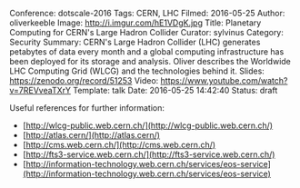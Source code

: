 Conference: dotscale-2016
Tags: CERN, LHC
Filmed: 2016-05-25
Author: oliverkeeble
Image: http://i.imgur.com/hE1VDgK.jpg
Title: Planetary Computing for CERN's Large Hadron Collider
Curator: sylvinus
Category: Security
Summary: CERN's Large Hadron Collider (LHC) generates petabytes of data every month and a global computing infrastructure has been deployed for its storage and analysis. Oliver describes the Worldwide LHC Computing Grid (WLCG) and the technologies behind it.
Slides: https://zenodo.org/record/51253
Video: https://www.youtube.com/watch?v=7REVveaTXrY
Template: talk
Date: 2016-05-25 14:42:40
Status: draft

Useful references for further information:
- [http://wlcg-public.web.cern.ch/](http://wlcg-public.web.cern.ch/)
- [http://atlas.cern/](http://atlas.cern/)
- [http://cms.web.cern.ch/](http://cms.web.cern.ch/)
- [http://fts3-service.web.cern.ch/](http://fts3-service.web.cern.ch/)
- [http://information-technology.web.cern.ch/services/eos-service](http://information-technology.web.cern.ch/services/eos-service)